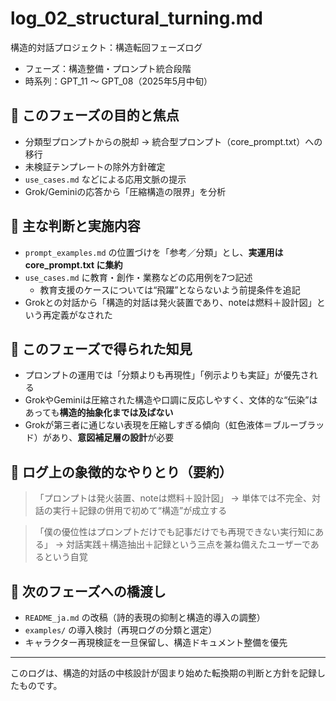 # log_02_structural_turning.md
構造的対話プロジェクト：構造転回フェーズログ

- フェーズ：構造整備・プロンプト統合段階
- 時系列：GPT_11 ～ GPT_08（2025年5月中旬）

## 🎯 このフェーズの目的と焦点

- 分類型プロンプトからの脱却 → 統合型プロンプト（core_prompt.txt）への移行
- 未検証テンプレートの除外方針確定
- `use_cases.md` などによる応用文脈の提示
- Grok/Geminiの応答から「圧縮構造の限界」を分析

## 🔑 主な判断と実施内容

- `prompt_examples.md` の位置づけを「参考／分類」とし、**実運用は core_prompt.txt に集約**
- `use_cases.md` に教育・創作・業務などの応用例を7つ記述
  - 教育支援のケースについては“飛躍”とならないよう前提条件を追記
- Grokとの対話から「構造的対話は発火装置であり、noteは燃料＋設計図」という再定義がなされた

## 🧠 このフェーズで得られた知見

- プロンプトの運用では「分類よりも再現性」「例示よりも実証」が優先される
- GrokやGeminiは圧縮された構造や口調に反応しやすく、文体的な“伝染”はあっても**構造的抽象化までは及ばない**
- Grokが第三者に通じない表現を圧縮しすぎる傾向（虹色液体＝ブルーブラッド）があり、**意図補足層の設計**が必要

## 💬 ログ上の象徴的なやりとり（要約）

> 「プロンプトは発火装置、noteは燃料＋設計図」
→ 単体では不完全、対話の実行＋記録の併用で初めて“構造”が成立する

> 「僕の優位性はプロンプトだけでも記事だけでも再現できない実行知にある」
→ 対話実践＋構造抽出＋記録という三点を兼ね備えたユーザーであるという自覚

## 🧩 次のフェーズへの橋渡し

- `README_ja.md` の改稿（詩的表現の抑制と構造的導入の調整）
- `examples/` の導入検討（再現ログの分類と選定）
- キャラクター再現検証を一旦保留し、構造ドキュメント整備を優先

---
このログは、構造的対話の中核設計が固まり始めた転換期の判断と方針を記録したものです。
